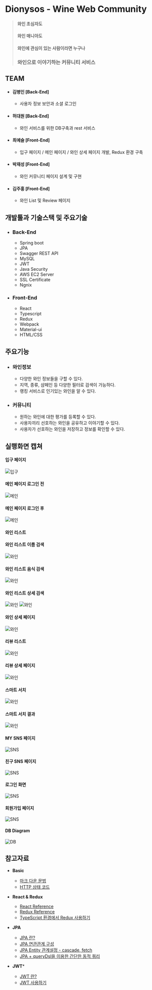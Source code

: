 Dionysos - Wine Web Community
============

> #### 와인 초심자도
> #### 와인 매니아도
> #### 와인에 관심이 있는 사람이라면 누구나
> ### 와인으로 이야기하는 커뮤니티 서비스

## TEAM

- #### 김병인 [Back-End]
    - 사용자 정보 보안과 소셜 로그인
- #### 허대원 [Back-End]
    - 와인 서비스를 위한 DB구축과 rest 서비스
- #### 최예슬 [Front-End]
    - 입구 페이지 / 메인 페이지 / 와인 상세 페이지 개발, Redux 환경 구축  
- #### 박재성 [Front-End]
    - 와인 커뮤니티 페이지 설계 및 구현
- #### 김주홍 [Front-End]
    - 와인 List 및 Review 페이지

## 개발툴과 기술스택 및 주요기술

- ### Back-End
    - Spring boot
    - JPA
    - Swagger REST API
    - MySQL
    - JWT
    - Java Security
    - AWS EC2 Server
    - SSL Certificate
    - Ngnix

- ### Front-End
    - React
    - Typescript
    - Redux
    - Webpack
    - Material-ui
    - HTML/CSS

## 주요기능

- ### 와인정보
    - 다양한 와인 정보들을 구할 수 있다.
    - 지역, 종류, 샴페인 등 다양한 필터로 검색이 가능하다.
    - 랭킹 서비스로 인기있는 와인을 알 수 있다.
- ### 커뮤니티
    - 원하는 와인에 대한 평가를 등록할 수 있다.
    - 사용자끼리 선호하는 와인을 공유하고 이야기할 수 있다.
    - 사용자가 선호하는 와인을 저장하고 정보를 확인할 수 있다.


## 실행화면 캡쳐
#### 입구 페이지 
![입구](/img/latest/입구페이지.png "Entrance")
    
#### 메인 페이지 로그인 전
![메인](/img/latest/랭킹페이지_로그인전.png "Main1")

#### 메인 페이지 로그인 후
![메인](/img/latest/랭킹페이지_로그인후.png "Main2")
    
#### 와인 리스트 

#### 와인 리스트 이름 검색
![와인](/img/latest/와인리스트_이름검색.png "Wine_by_name")

#### 와인 리스트 음식 검색
![와인](/img/latest/와인리스트_음식검색.png "Wine_by_food")

#### 와인 리스트 상세 검색
![와인](/img/latest/와인리스트_상세검색.png "Wine_by_category")
![와인](/img/latest/와인리스트_상세검색2.png "Wine_by_category2")
    
#### 와인 상세 페이지 
![와인](/img/latest/와인상세페이지.png "WineInfo")

#### 리뷰 리스트
![와인](/img/latest/리뷰리스트.png "Review List")

#### 리뷰 상세 페이지
![와인](/img/latest/리뷰상세.png "Review Detail")

#### 스마트 서치
![와인](/img/latest/스마트서치.png "Smart Search")

#### 스마트 서치 결과
![와인](/img/latest/스마트서치_결과.png "Smart Search 결과")
    
#### MY SNS 페이지 
![SNS](/img/latest/MYSNS.png "MY SNS")

#### 친구 SNS 페이지 
![SNS](/img/latest/친구SNS.png "Friend SNS")

#### 로그인 화면
![SNS](/img/latest/로그인화면.png "Login")

#### 회원가입 페이지 
![SNS](/img/latest/회원가입.png "Register")
    
#### DB Diagram
![DB](/img/db.png "db")
    
## 참고자료
- **Basic**
    -  <a href="https://gist.github.com/ihoneymon/652be052a0727ad59601">마크 다운 문법</a>
    -  <a href="https://ko.wikipedia.org/wiki/HTTP_%EC%83%81%ED%83%9C_%EC%BD%94%EB%93%9C">HTTP 상태 코드</a>

- **React & Redux**
    -  <a href="https://reactjs-kr.firebaseapp.com/docs/hello-world.html">React Reference</a>
    -  <a href="https://deminoth.github.io/redux/">Redux Reference</a>
    -  <a href="https://velog.io/@velopert/use-typescript-and-redux-like-a-pro">TypeScript 환경에서 Redux 사용하기</a>

- **JPA**
    - <a href="https://gmlwjd9405.github.io/2019/08/04/what-is-jpa.html">JPA 란?</a>
    - <a href="https://victorydntmd.tistory.com/208">JPA 연관관계 구성</a>
    - <a href="https://nowonbun.tistory.com/548">JPA Entity 관계설정 - cascade, fetch</a>
    - <a href="https://jojoldu.tistory.com/394">JPA + queryDsl을 이용한 간단한 동적 쿼리</a>

- **JWT***
    - <a href="https://velopert.com/2350">JWT 란?</a>
    - <a href="https://goodteacher.tistory.com/98?category=763707">JWT 사용하기</a>
